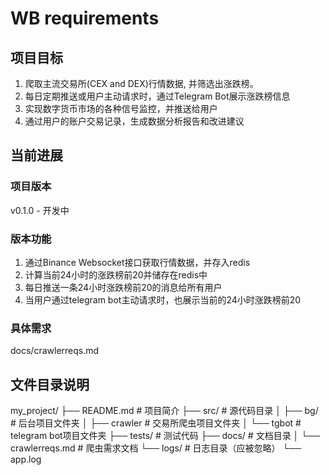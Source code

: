 # WB requirements

## 项目目标
1. 爬取主流交易所(CEX and DEX)行情数据, 并筛选出涨跌榜。
2. 每日定期推送或用户主动请求时，通过Telegram Bot展示涨跌榜信息
3. 实现数字货币市场的各种信号监控，并推送给用户
4. 通过用户的账户交易记录，生成数据分析报告和改进建议

## 当前进展
### **项目版本**
v0.1.0 - 开发中
### **版本功能**
1. 通过Binance Websocket接口获取行情数据，并存入redis
2. 计算当前24小时的涨跌榜前20并储存在redis中
3. 每日推送一条24小时涨跌榜前20的消息给所有用户
4. 当用户通过telegram bot主动请求时，也展示当前的24小时涨跌榜前20
### **具体需求**
docs/crawlerreqs.md

## 文件目录说明
my_project/
├── README.md                 # 项目简介
├── src/                      # 源代码目录
│   ├── bg/                   # 后台项目文件夹
│   ├── crawler               # 交易所爬虫项目文件夹
│   └── tgbot                 # telegram bot项目文件夹
├── tests/                    # 测试代码
├── docs/                     # 文档目录
│   └── crawlerreqs.md        # 爬虫需求文档
└── logs/                     # 日志目录（应被忽略）
    └── app.log
